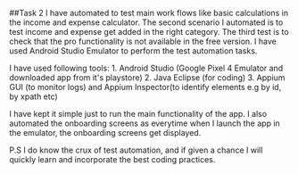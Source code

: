 \#\#Task 2 I have automated to test main work flows like basic
calculations in the income and expense calculator. The second scenario I
automated is to test income and expense get added in the right category.
The third test is to check that the pro functionality is not available
in the free version. I have used Android Studio Emulator to perform the
test automation tasks.

I have used following tools: 1. Android Studio (Google Pixel 4 Emulator
and downloaded app from it's playstore) 2. Java Eclipse (for coding) 3.
Appium GUI (to monitor logs) and Appium Inspector(to identify elements
e.g by id, by xpath etc)

I have kept it simple just to run the main functionality of the app. I
also automated the onboarding screens as everytime when I launch the app
in the emulator, the onboarding screens get displayed.

P.S I do know the crux of test automation, and if given a chance I will quickly learn and incorporate the best coding practices.
